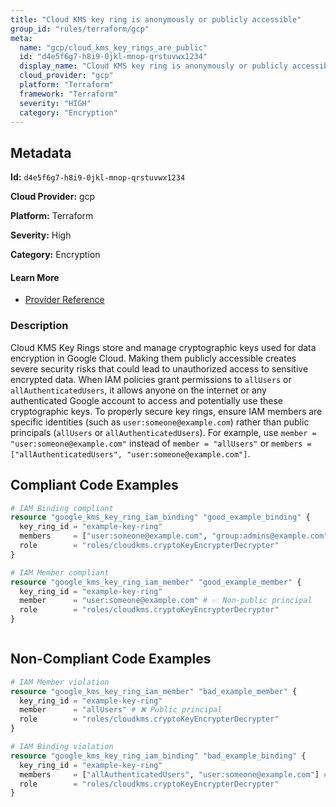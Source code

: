 ```yaml
---
title: "Cloud KMS key ring is anonymously or publicly accessible"
group_id: "rules/terraform/gcp"
meta:
  name: "gcp/cloud_kms_key_rings_are_public"
  id: "d4e5f6g7-h8i9-0jkl-mnop-qrstuvwx1234"
  display_name: "Cloud KMS key ring is anonymously or publicly accessible"
  cloud_provider: "gcp"
  platform: "Terraform"
  framework: "Terraform"
  severity: "HIGH"
  category: "Encryption"
---
```

## Metadata

**Id:** `d4e5f6g7-h8i9-0jkl-mnop-qrstuvwx1234`

**Cloud Provider:** gcp

**Platform:** Terraform

**Severity:** High

**Category:** Encryption

#### Learn More

 - [Provider Reference](https://registry.terraform.io/providers/hashicorp/google/latest/docs/resources/kms_key_ring)

### Description

 Cloud KMS Key Rings store and manage cryptographic keys used for data encryption in Google Cloud. Making them publicly accessible creates severe security risks that could lead to unauthorized access to sensitive encrypted data. When IAM policies grant permissions to `allUsers` or `allAuthenticatedUsers`, it allows anyone on the internet or any authenticated Google account to access and potentially use these cryptographic keys. To properly secure key rings, ensure IAM members are specific identities (such as `user:someone@example.com`) rather than public principals (`allUsers` or `allAuthenticatedUsers`). For example, use `member = "user:someone@example.com"` instead of `member = "allUsers"` or `members = ["allAuthenticatedUsers", "user:someone@example.com"]`.


## Compliant Code Examples
```terraform
# IAM Binding compliant
resource "google_kms_key_ring_iam_binding" "good_example_binding" {
  key_ring_id = "example-key-ring"
  members     = ["user:someone@example.com", "group:admins@example.com"] # ✅ No public principals
  role        = "roles/cloudkms.cryptoKeyEncrypterDecrypter"
}

```

```terraform
# IAM Member compliant
resource "google_kms_key_ring_iam_member" "good_example_member" {
  key_ring_id = "example-key-ring"
  member      = "user:someone@example.com" # ✅ Non-public principal
  role        = "roles/cloudkms.cryptoKeyEncrypterDecrypter"
}



```
## Non-Compliant Code Examples
```terraform
# IAM Member violation
resource "google_kms_key_ring_iam_member" "bad_example_member" {
  key_ring_id = "example-key-ring"
  member      = "allUsers" # ❌ Public principal
  role        = "roles/cloudkms.cryptoKeyEncrypterDecrypter"
}

# IAM Binding violation
resource "google_kms_key_ring_iam_binding" "bad_example_binding" {
  key_ring_id = "example-key-ring"
  members     = ["allAuthenticatedUsers", "user:someone@example.com"] # ❌ Contains public principal
  role        = "roles/cloudkms.cryptoKeyEncrypterDecrypter"
}

```
